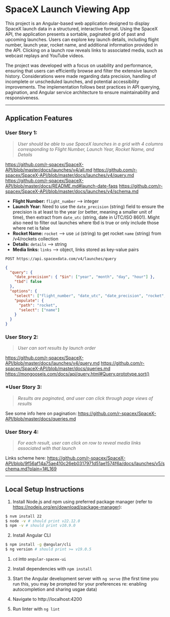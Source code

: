 # **SpaceX Launch Viewing App**

This project is an Angular-based web application designed to display SpaceX launch data in a structured, interactive format. Using the SpaceX API, the application presents a sortable, paginated grid of past and upcoming launches. Users can explore key launch details, including flight number, launch year, rocket name, and additional information provided in the API. Clicking on a launch row reveals links to associated media, such as webcast replays and YouTube videos.

The project was developed with a focus on usability and performance, ensuring that users can efficiently browse and filter the extensive launch history. Considerations were made regarding data precision, handling of incomplete or unscheduled launches, and potential accessibility improvements. The implementation follows best practices in API querying, pagination, and Angular service architecture to ensure maintainability and responsiveness.

---

## **Application Features**

### **User Story 1:**
>_User should be able to use SpaceX launches in a grid with 4 columns corresponding to Flight Number, Launch Year, Rocket Name, and Details_

https://github.com/r-spacex/SpaceX-API/blob/master/docs/launches/v4/all.md
https://github.com/r-spacex/SpaceX-API/blob/master/docs/launches/v4/query.md
https://github.com/r-spacex/SpaceX-API/blob/master/docs/README.md#launch-date-faqs
https://github.com/r-spacex/SpaceX-API/blob/master/docs/launches/v4/schema.md

- **Flight Number:** `flight_number` --> integer
- **Launch Year:** Need to use the `date_precision` (string) field to ensure the precision is at least to the year (or better, meaning a smaller unit of time), then extract from `date_utc` (string, date in UTC/ISO 8601). Might also need to filter out launches where tbd is true or only include those where net is false
- **Rocket Name:** `rocket` --> use `id` (string) to get rocket `name` (string) from /v4/rockets collection
- **Details:** `details` --> string
- **Media links:** `links` --> object, links stored as key-value pairs

`POST https://api.spacexdata.com/v4/launches/query`

```json
{
  "query": {
    "date_precision": { "$in": ["year", "month", "day", "hour"] },
    "tbd": false
  },
  "options": {
    "select": ["flight_number", "date_utc", "date_precision", "rocket", "details", "links"],
    "populate": {
      "path": "rocket",
      "select": ["name"]
    }
  }
}
```

### **User Story 2:**
>_User can sort results by launch order_

https://github.com/r-spacex/SpaceX-API/blob/master/docs/launches/v4/query.md
https://github.com/r-spacex/SpaceX-API/blob/master/docs/queries.md
https://mongoosejs.com/docs/api/query.html#Query.prototype.sort()

### ***User Story 3:**
>_Results are paginated, and user can click through page views of results_

See some info here on pagination: https://github.com/r-spacex/SpaceX-API/blob/master/docs/queries.md

### **User Story 4:**
>_For each result, user can click on row to reveal media links associated with that launch_

Links scheme here: https://github.com/r-spacex/SpaceX-API/blob/9f56af14a75ae410c26eb0317971d51ae1574f6a/docs/launches/v5/schema.md?plain=1#L169

---

## **Local Setup Instructions**

1. Install Node.js and npm using preferred package manager (refer to https://nodejs.org/en/download/package-manager):

```bash
$ nvm install 22
$ node -v # should print v22.12.0
$ npm -v # should print v10.9.0
```

2. Install Angular CLI

```bash
$ npm install -g @angular/cli
$ ng version # should print >= v19.0.5
```

1. `cd` into `angular-spacex-ui`

2. Install dependencies with `npm install`

3. Start the Angular development server with `ng serve` (the first time you run this, you may be prompted for your preferences re: enabling autocompletion and sharing usgae data)

4. Navigate to http://localhost:4200

5. Run linter with `ng lint`
